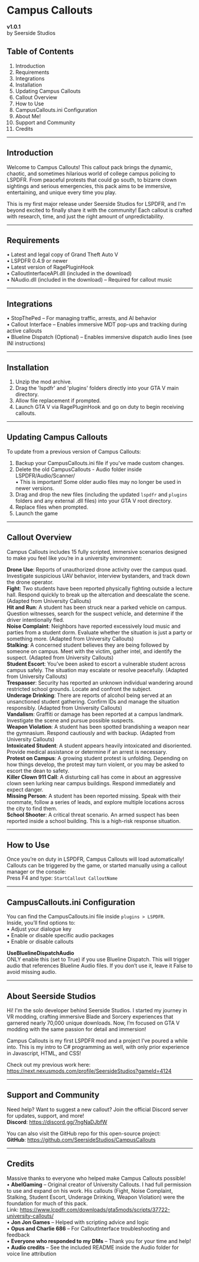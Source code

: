 # Campus Callouts  
**v1.0.1**  
by Seerside Studios

## Table of Contents  
1. Introduction  
2. Requirements  
3. Integrations  
4. Installation  
5. Updating Campus Callouts  
6. Callout Overview  
7. How to Use  
8. CampusCallouts.ini Configuration  
9. About Me!  
10. Support and Community  
11. Credits  

---

## Introduction  
Welcome to Campus Callouts! This callout pack brings the dynamic, chaotic, and sometimes hilarious world of college campus policing to LSPDFR. From peaceful protests that could go south, to bizarre clown sightings and serious emergencies, this pack aims to be immersive, entertaining, and unique every time you play.

This is my first major release under Seerside Studios for LSPDFR, and I'm beyond excited to finally share it with the community! Each callout is crafted with research, time, and just the right amount of unpredictability.

---

## Requirements  
•	Latest and legal copy of Grand Theft Auto V  
•	LSPDFR 0.4.9 or newer  
•	Latest version of RagePluginHook  
•	CalloutInterfaceAPI.dll (included in the download)  
•	NAudio.dll (included in the download) – Required for callout music  

---

## Integrations  
• StopThePed – For managing traffic, arrests, and AI behavior  
• Callout Interface – Enables immersive MDT pop-ups and tracking during active callouts  
• Blueline Dispatch (Optional) – Enables immersive dispatch audio lines (see INI instructions)  

---

## Installation  
1. Unzip the mod archive.  
2. Drag the 'lspdfr' and 'plugins' folders directly into your GTA V main directory.  
3. Allow file replacement if prompted.  
4. Launch GTA V via RagePluginHook and go on duty to begin receiving callouts.  

---

## Updating Campus Callouts  
To update from a previous version of Campus Callouts:  
1. Backup your CampusCallouts.ini file if you've made custom changes.  
2. Delete the old CampusCallouts - Audio folder inside LSPDFR/Audio/Scanner/  
   • This is important! Some older audio files may no longer be used in newer versions.  
3. Drag and drop the new files (including the updated `lspdfr` and `plugins` folders and any external .dll files) into your GTA V root directory.  
4. Replace files when prompted.  
5. Launch the game  

---

## Callout Overview  
Campus Callouts includes 15 fully scripted, immersive scenarios designed to make you feel like you’re in a university environment:  

**Drone Use**: Reports of unauthorized drone activity over the campus quad. Investigate suspicious UAV behavior, interview bystanders, and track down the drone operator.  
**Fight**: Two students have been reported physically fighting outside a lecture hall. Respond quickly to break up the altercation and deescalate the scene. (Adapted from University Callouts)  
**Hit and Run**: A student has been struck near a parked vehicle on campus. Question witnesses, search for the suspect vehicle, and determine if the driver intentionally fled.  
**Noise Complaint**: Neighbors have reported excessively loud music and parties from a student dorm. Evaluate whether the situation is just a party or something more. (Adapted from University Callouts)  
**Stalking**: A concerned student believes they are being followed by someone on campus. Meet with the victim, gather intel, and identify the suspect. (Adapted from University Callouts)  
**Student Escort**: You’ve been asked to escort a vulnerable student across campus safely. The situation may escalate or resolve peacefully. (Adapted from University Callouts)  
**Trespasser**: Security has reported an unknown individual wandering around restricted school grounds. Locate and confront the subject.  
**Underage Drinking**: There are reports of alcohol being served at an unsanctioned student gathering. Confirm IDs and manage the situation responsibly. (Adapted from University Callouts)  
**Vandalism**: Graffiti or damage has been reported at a campus landmark. Investigate the scene and pursue possible suspects.  
**Weapon Violation**: A student has been spotted brandishing a weapon near the gymnasium. Respond cautiously and with backup. (Adapted from University Callouts)  
**Intoxicated Student**: A student appears heavily intoxicated and disoriented. Provide medical assistance or determine if an arrest is necessary.  
**Protest on Campus**: A growing student protest is unfolding. Depending on how things develop, the protest may turn violent, or you may be asked to escort the dean to safety.  
**Killer Clown 911 Call**: A disturbing call has come in about an aggressive clown seen lurking near campus buildings. Respond immediately and expect danger.  
**Missing Person**: A student has been reported missing. Speak with their roommate, follow a series of leads, and explore multiple locations across the city to find them.  
**School Shooter**: A critical threat scenario. An armed suspect has been reported inside a school building. This is a high-risk response situation.  

---

## How to Use  
Once you’re on duty in LSPDFR, Campus Callouts will load automatically!  
Callouts can be triggered by the game, or started manually using a callout manager or the console:  
Press F4 and type: `StartCallout CalloutName`  

---

## CampusCallouts.ini Configuration  
You can find the CampusCallouts.ini file inside `plugins > LSPDFR`.  
Inside, you’ll find options to:  
• Adjust your dialogue key  
• Enable or disable specific audio packages  
• Enable or disable callouts  

**UseBluelineDispatchAudio**  
ONLY enable this (set to True) if you use Blueline Dispatch. This will trigger audio that references Blueline Audio files. If you don’t use it, leave it False to avoid missing audio.  

---

## About Seerside Studios  
Hi! I'm the solo developer behind Seerside Studios. I started my journey in VR modding, crafting immersive Blade and Sorcery experiences that garnered nearly 70,000 unique downloads. Now, I’m focused on GTA V modding with the same passion for detail and immersion!  

Campus Callouts is my first LSPDFR mod and a project I’ve poured a while into. This is my intro to C# programming as well, with only prior experience in Javascript, HTML, and CSS!  

Check out my previous work here:  
https://next.nexusmods.com/profile/SeersideStudios?gameId=4124  

---

## Support and Community  
Need help? Want to suggest a new callout? Join the official Discord server for updates, support, and more!  
**Discord**: https://discord.gg/7ngNaDJbfW  

You can also visit the GitHub repo for this open-source project:  
**GitHub**: https://github.com/SeersideStudios/CampusCallouts  

---

## Credits  
Massive thanks to everyone who helped make Campus Callouts possible!  
• **AbelGaming** – Original creator of University Callouts. I had full permission to use and expand on his work. His callouts (Fight, Noise Complaint, Stalking, Student Escort, Underage Drinking, Weapon Violation) were the foundation for much of this pack.  
Link: https://www.lcpdfr.com/downloads/gta5mods/scripts/37722-university-callouts/  
• **Jon Jon Games** – Helped with scripting advice and logic  
• **Opus and Charlie 686** – For CalloutInterface troubleshooting and feedback  
• **Everyone who responded to my DMs** – Thank you for your time and help!  
• **Audio credits** – See the included README inside the Audio folder for voice line attribution  
